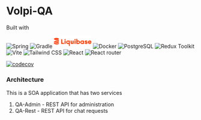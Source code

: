 # Volpi-QA

Built with

<img src="https://www.clipartmax.com/png/full/354-3543373_spring-framework-logo-svg-png-download-java-spring.png" width="80" alt="Spring">
<img src="https://cdn.freebiesupply.com/logos/thumbs/2x/gradle-1-logo.png" width="100" alt="Gradle">
<img src="https://github.com/l3r8yJ/qa-bot/blob/master/liquibase.png?raw=true" width="100" alt="Liquibase">
<img src="https://www.docker.com/wp-content/uploads/2022/03/vertical-logo-monochromatic.png" width="60" alt="Docker">
<img src="https://uxwing.com/wp-content/themes/uxwing/download/brands-and-social-media/postgresql-icon.png" width="50" alt="PostgreSQL">
<img src="https://redux.js.org/img/redux.svg" width="60" alt="Redux Toolkit">
<img src="https://raw.githubusercontent.com/vitejs/vite/main/docs/public/logo.svg" width="50" alt="Vite">
<img src="https://refactoringui.nyc3.cdn.digitaloceanspaces.com/tailwind-logo.svg" width="150" alt="Tailwind CSS">
<img src="https://upload.wikimedia.org/wikipedia/commons/thumb/a/a7/React-icon.svg/1200px-React-icon.svg.png" width="60" alt="React">
<img src="https://reactrouter.com/_brand/react-router-mark-color.svg" width="60" alt="React router">


[![codecov](https://codecov.io/gh/l3r8yJ/volpi-qa/branch/master/graph/badge.svg?token=WNHGQAGT4L)](https://codecov.io/gh/l3r8yJ/volpi-qa)

### Architecture

This is a SOA application that has two services

1. QA-Admin - REST API for administration
2. QA-Rest - REST API for chat requests
